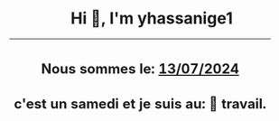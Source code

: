 <h1 align='center'>Hi 👋, I'm yhassanige1</h1>
<div align='center'>

|<h2 align='center'>Nous sommes le: <u>13/07/2024</u></h2><h2 align='center'>c'est un samedi et je suis au: 🏢 travail.</h2>|
|---
</div>